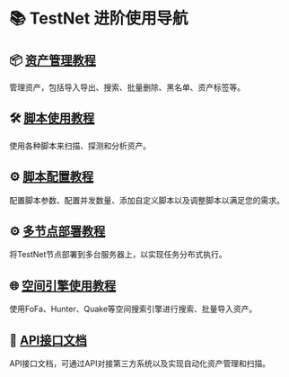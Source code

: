# 📚 TestNet 进阶使用导航

## 📦 [资产管理教程](资产管理)
管理资产，包括导入导出、搜索、批量删除、黑名单、资产标签等。

## 🛠️ [脚本使用教程](脚本使用教程)
使用各种脚本来扫描、探测和分析资产。

## ⚙️ [脚本配置教程](脚本配置教程)
配置脚本参数、配置并发数量、添加自定义脚本以及调整脚本以满足您的需求。

## ⚙️ [多节点部署教程](多节点部署教程)
将TestNet节点部署到多台服务器上，以实现任务分布式执行。

## 🌐 [空间引擎使用教程](空间引擎使用教程)
使用FoFa、Hunter、Quake等空间搜索引擎进行搜索、批量导入资产。

## 🔗 [API接口文档](API接口文档)
API接口文档，可通过API对接第三方系统以及实现自动化资产管理和扫描。
